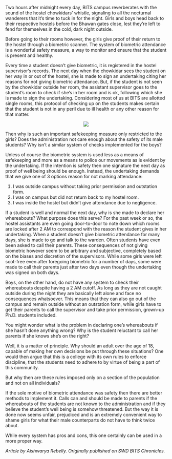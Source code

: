 <!-- TITLE: Where Were You Last Night? -->
<!-- SUBTITLE: Each morning the chowkidars at the gates of the girls hostels are handed a list of "biometric defaulters". Girls who had not verified their entry into the hostel the previous night are made to sign an undertaking and inquired about what they were doing last night and where they were. While the biometric attendance system is a great measure for ensuring the safety of the students, is it also being used unfairly against the girls? -->

Two hours after midnight every day, BITS campus reverberates with the sound of the hostel chowkidars’ whistle, signaling to all the nocturnal wanderers that it’s time to tuck in for the night. Girls and boys head back to their respective hostels before the Bhawan gates close, lest they’re left to fend for themselves in the cold, dark night outside. 

Before going to their rooms however, the girls give proof of their return to the hostel through a biometric scanner. The system of biometric attendance is a wonderful safety measure, a way to monitor and ensure that the student is present and healthy. 

Every time a student doesn’t give biometric, it is registered in the hostel supervisor’s records. The next day when the chowkidar sees the student on her way in or out of the hostel, she is made to sign an undertaking citing her reasons for not giving biometric attendance. But, if the student is not seen by the chowkidar outside her room, the assistant supervisor goes to the student’s room to check if she’s in her room and is ok, following which she is made to sign the undertaking. Considering most of us at BITS are allotted single rooms, this protocol of checking up on the students makes certain that the student is not in any peril due to ill health or any other reason for that matter.

<center>
<img src ="https://wiki.bits-hyd.org/uploads/news/girls-biometric-attendance-form.jpg">
</center>

Then why is such an important safekeeping measure only restricted to the girls? Does the administration not care enough about the safety of its male students? Why isn’t a similar system of checks implemented for the boys? 

Unless of course the biometric system is used less as a means of safekeeping and more as a means to police our movements as is evident by the undertaking. If the intention is safety then one signature the next day as proof of well being should be enough. Instead, the undertaking demands that we give one of 3 options reason for not marking attendance: 

1) I was outside campus without taking prior permission and outstation form.
2) I was on campus but did not return back to my hostel room.
3) I was inside the hostel but didn’t give attendance due to negligence.

If a student is well and normal the next day, why is she made to declare her whereabouts? What purpose does this serve? For the past week or so, the hostel assistants are even going door-to-door to note down which rooms are locked after 2 AM to correspond with the reason the student gives in her undertaking. When a student doesn’t give biometric attendance for many days, she is made to go and talk to the warden. Often students have even been asked to call their parents. These consequences of not giving biometric however seem to be arbitrary and subjective, completely based on the biases and discretion of the supervisors. While some girls were left scot-free even after foregoing biometric for a number of days, some were made to call their parents just after two days even though the undertaking was signed on both days. 

Boys, on the other hand, do not have any system to check their whereabouts despite having a 2 AM cutoff. As long as they are not caught outside during the night they are basically left alone and face no consequences whatsoever. This means that they can also go out of the campus and remain outside without an outstation form, while girls have to get their parents to call the supervisor and take prior permission, grown-up Ph.D. students included.

You might wonder what is the problem in declaring one’s whereabouts if she hasn’t done anything wrong? Why is the student reluctant to call her parents if she knows she’s on the right?

Well, it is a matter of principle. Why should an adult over the age of 18, capable of making her own decisions be put through these situations?
One would then argue that this is a college with its own rules to enforce discipline, that the students need to adhere to by virtue of being a part of this community.

But why then are these rules imposed only on a section of the population and not on all individuals?

If the sole motive of biometric attendance was safety then there are better methods to implement it. Calls can and should be made to parents if the whereabouts of the students are not known to the administration and if they believe the student’s well being is somehow threatened. But the way it is done now seems unfair, prejudiced and is an extremely convenient way to shame girls for what their male counterparts do not have to think twice about.

While every system has pros and cons, this one certainly can be used in a more proper way.

*Article by Aishwarya Rebelly. Originally published on SWD BITS Chronicles.* 